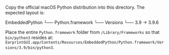 Copy the official macOS Python distribution into this directory.
The expected layout is:

EmbeddedPython
└── Python.framework
    └── Versions
        └── 3.9 -> 3.9.6

Place the entire `Python.framework` folder from `/Library/Frameworks`
so that `bin/python3` resides at:
`EarprintGUI.app/Contents/Resources/EmbeddedPython/Python.framework/Versions/3.9/bin/python3`.